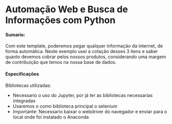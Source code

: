 # Automação Web e Busca de Informações com Python
#### Sumario:
Com este template, poderemos pegar qualquer informação da internet, de forma automática. Neste exemplo usei a cotação desses 3 itens e saber quanto devemos cobrar pelos nossos produtos, considerando uma margem de contribuição que temos na nossa base de dados.
#### Especificações
Bibliotecas utilizadas:

- Necessario o uso do Jupyter, por já ter as bibliotecas necessarias integradas
- Usaremos o como biblioteca principal o selenium
- Importante: Necessario baixar o webdriver do navegador e enviar para o local onde foi instalado o Anaconda

